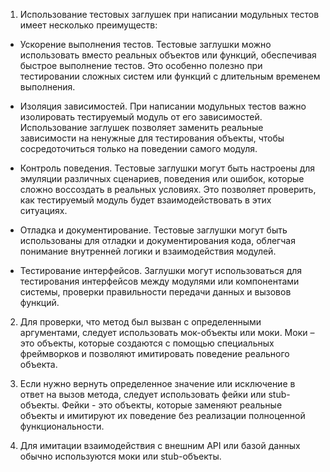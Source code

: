 1. Использование тестовых заглушек при написании модульных тестов имеет несколько преимуществ:

- Ускорение выполнения тестов. Тестовые заглушки можно использовать вместо реальных объектов или функций, обеспечивая быстрое выполнение тестов. Это особенно полезно при тестировании сложных систем или функций с длительным временем выполнения.

- Изоляция зависимостей. При написании модульных тестов важно изолировать тестируемый модуль от его зависимостей. Использование заглушек позволяет заменить реальные зависимости на ненужные для тестирования объекты, чтобы сосредоточиться только на поведении самого модуля.

- Контроль поведения. Тестовые заглушки могут быть настроены для эмуляции различных сценариев, поведения или ошибок, которые сложно воссоздать в реальных условиях. Это позволяет проверить, как тестируемый модуль будет взаимодействовать в этих ситуациях.

- Отладка и документирование. Тестовые заглушки могут быть использованы для отладки и документирования кода, облегчая понимание внутренней логики и взаимодействия модулей.

- Тестирование интерфейсов. Заглушки могут использоваться для тестирования интерфейсов между модулями или компонентами системы, проверки правильности передачи данных и вызовов функций.

2. Для проверки, что метод был вызван с определенными аргументами, следует использовать мок-объекты или моки. Mоки – это объекты, которые создаются с помощью специальных фреймворков и позволяют имитировать поведение реального объекта.

3. Если нужно вернуть определенное значение или исключение в ответ на вызов метода, следует использовать фейки или stub-объекты. Фейки - это объекты, которые заменяют реальные объекты и имитируют их поведение без реализации полноценной функциональности.

4. Для имитации взаимодействия с внешним API или базой данных обычно используются моки или stub-объекты.